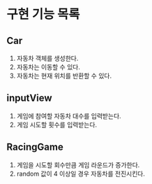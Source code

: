 # 구현 기능 목록

## Car

1. 자동차 객체를 생성한다.
2. 자동차는 이동할 수 있다.
3. 자동차는 현재 위치를 반환할 수 있다.

## inputView

1. 게임에 참여할 자동차 대수를 입력받는다.
2. 게임 시도할 횟수를 입력받는다.

## RacingGame

1. 게임을 시도할 회수만큼 게임 라운드가 증가한다.
2. random 값이 4 이상일 경우 자동차를 전진시킨다.